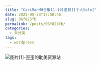 ```yaml
---
title: "CariManMH合集11-19[道具][个人Solo]"
date: 2025-05-23T17:50:46
slug: 06f825fb
permalink: /posts/06f825fb/
categories:
  - 未分类
tags:
  - wordpress
---
```


![图片[1]-歪歪的耽美资源站](/images/wp/06f825fb-3c6e6b76.jpg)
